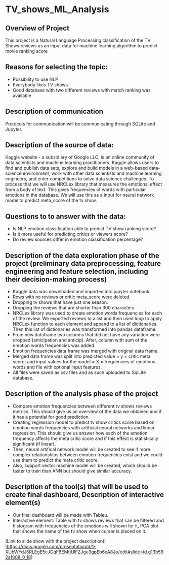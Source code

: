 # TV_shows_ML_Analysis

## Overview of Project
This project is a Natural Language Processing classification of the TV Shows reviews as an input data for machine learning algorithm to predict movie ranking score


## Reasons for selecting the topic: 
* Possibility to use NLP
* Everybody likes TV shows
* Good database with two different reviews with match ranking was available

## Description of communication
 Protocols for communication will be communicating through SQLite and Jupyter.

## Description of the source of data: 

Kaggle website - a subsidiary of Google LLC, is an online community of data scientists and machine learning practitioners. Kaggle allows users to find and publish data sets, explore and build models in a web-based data-science environment, work with other data scientists and machine learning engineers, and enter competitions to solve data science challenges. To process that we will use NRCLex library that measures the emotional effect from a body of text. This gives frequencies of words with particular emotions in the database. We will use this as a input for neural network model to predict meta_score of the tv show.

## Questions to to answer with the data: 
* Is NLP emotion classification able to predict TV show ranking score?
* Is it more useful for predicting critics or viewers score?
* Do review sources differ in emotion classification percentage?

## Description of the data exploration phase of the project (preliminary data preprocessing, feature engineering and feature selection, including their decision-making process)
* Kaggle data was downloaded and imported into jupyter notebook.
* Rows with no reviews or critic meta_score were deleted.
* Dropping tv shows that have just one season. 
* Dropping the reviews that are shorter than 300 characters. 
* NRCLex library was used to create emotion words frequencies for each of the review. We exported reviews to a list and then used loop to apply NRCLex function to each element and append to a list of dictionaries. Then this list of dictionaries was transformed into pandas dataframe.
* From new dataframe two columns that did not have any variation were dropped (anticipation and anticip). After, column with sum of the emotion words frequencies was added.
* Emotion frequencies data frame was merged with original data frame.
* Merged data frame was split into predicted value = y = critic meta score; and input values for the model = X = frequencies of emotions words and file with optional input features.
* All files were saved as csv files and as such uploaded to SqlLite database.

## Description of the analysis phase of the project

* Compare emotion frequencies between different tv shows reviews metrics. This should give us an overview of the data we obtained and if it has a potential for good prediction. 
* Creating regression model to predict tv show critics score based on emotion words frequencies with artificial neural networks and linear regression. This should give us answer how each of the emotion frequency affects the meta critic score and if this effect is statistically significant (if linear). 
* Then, neural artifical network model will be created to see if more complex relationships between emotion frequencies exist and we could use them to predict the meta critic score. 
* Also, support vector machine model will be created, which should be faster to train than ANN but should give similar accuracy.

## Description of the tool(s) that will be used to create final dashboard, Description of interactive element(s)

* Our final dashboard will be made with Tableu.
* Interactive element: Table with tv shows reviews that can be filtered and histogram with frequencies of the emotions will shown for it, PCA plot that shows the name of the tv show when cursor is placed on it. 

(Link to slide show with the project description)![https://docs.google.com/presentation/d/1-XUbWYdJ5RLEgE5cJGqF8EMfjUlFZJgu3gpEb6eA8Jo/edit#slide=id.g13b592af808_0_18]

